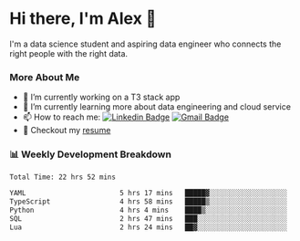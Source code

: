 # Hi there, I'm Alex  👋

I'm a data science student and aspiring data engineer who connects the right people with the right data. 

### More About Me

- 🔭 I’m currently working on a T3 stack app
- 🌱 I’m currently learning more about data engineering and cloud service
- 📫 How to reach me: [![Linkedin Badge](https://img.shields.io/badge/Alex%20Chen-blue?style=flat&logo=linkedin&labelColor=blue&link=https://www.linkedin.com/in/alex-chen-112523chen)](https://www.linkedin.com/in/alex-chen-112523chen/) [![Gmail Badge](https://img.shields.io/badge/-Alex%20Chen-c14438?style=flat&logo=Gmail&logoColor=white&link=mailto:itsalexchen@gmail.com)](mailto:itsalexchen@gmail.com)
- 📝 Checkout my [resume](https://112523chen.vercel.app/AlexChenResume.pdf)


### 📊 Weekly Development Breakdown
<!--START_SECTION:waka-->

```txt
Total Time: 22 hrs 52 mins

YAML                       5 hrs 17 mins   █████▓░░░░░░░░░░░░░░░░░░░   23.11 %
TypeScript                 4 hrs 58 mins   █████▒░░░░░░░░░░░░░░░░░░░   21.73 %
Python                     4 hrs 4 mins    ████▒░░░░░░░░░░░░░░░░░░░░   17.79 %
SQL                        2 hrs 47 mins   ███░░░░░░░░░░░░░░░░░░░░░░   12.17 %
Lua                        2 hrs 24 mins   ██▓░░░░░░░░░░░░░░░░░░░░░░   10.53 %
```

<!--END_SECTION:waka-->
